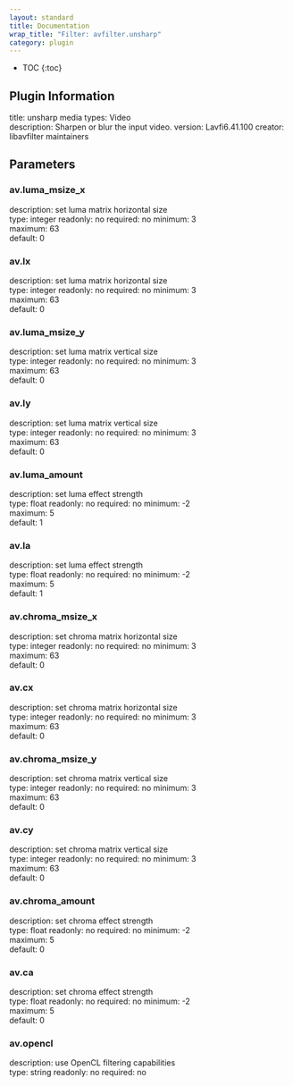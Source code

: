 ```yaml
---
layout: standard
title: Documentation
wrap_title: "Filter: avfilter.unsharp"
category: plugin
---
```

* TOC
{:toc}

## Plugin Information

title: unsharp
media types:
Video  
description: Sharpen or blur the input video.
version: Lavfi6.41.100
creator: libavfilter maintainers

## Parameters

### av.luma_msize_x

description:
set luma matrix horizontal size  
type: integer
readonly: no
required: no
minimum: 3  
maximum: 63  
default: 0  

### av.lx

description:
set luma matrix horizontal size  
type: integer
readonly: no
required: no
minimum: 3  
maximum: 63  
default: 0  

### av.luma_msize_y

description:
set luma matrix vertical size  
type: integer
readonly: no
required: no
minimum: 3  
maximum: 63  
default: 0  

### av.ly

description:
set luma matrix vertical size  
type: integer
readonly: no
required: no
minimum: 3  
maximum: 63  
default: 0  

### av.luma_amount

description:
set luma effect strength  
type: float
readonly: no
required: no
minimum: -2  
maximum: 5  
default: 1  

### av.la

description:
set luma effect strength  
type: float
readonly: no
required: no
minimum: -2  
maximum: 5  
default: 1  

### av.chroma_msize_x

description:
set chroma matrix horizontal size  
type: integer
readonly: no
required: no
minimum: 3  
maximum: 63  
default: 0  

### av.cx

description:
set chroma matrix horizontal size  
type: integer
readonly: no
required: no
minimum: 3  
maximum: 63  
default: 0  

### av.chroma_msize_y

description:
set chroma matrix vertical size  
type: integer
readonly: no
required: no
minimum: 3  
maximum: 63  
default: 0  

### av.cy

description:
set chroma matrix vertical size  
type: integer
readonly: no
required: no
minimum: 3  
maximum: 63  
default: 0  

### av.chroma_amount

description:
set chroma effect strength  
type: float
readonly: no
required: no
minimum: -2  
maximum: 5  
default: 0  

### av.ca

description:
set chroma effect strength  
type: float
readonly: no
required: no
minimum: -2  
maximum: 5  
default: 0  

### av.opencl

description:
use OpenCL filtering capabilities  
type: string
readonly: no
required: no

